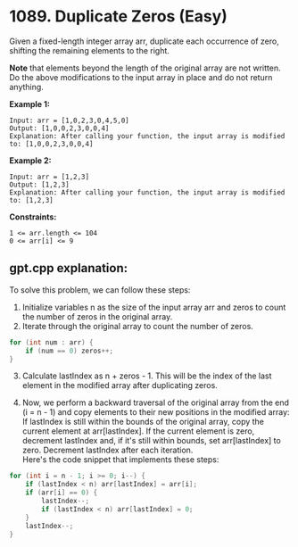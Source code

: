 # 1089. Duplicate Zeros (Easy)

Given a fixed-length integer array arr, duplicate each occurrence of zero, shifting the remaining elements to the right.

**Note** that elements beyond the length of the original array are not written. Do the above modifications to the input array in place and do not return anything.

**Example 1:**
```
Input: arr = [1,0,2,3,0,4,5,0]
Output: [1,0,0,2,3,0,0,4]
Explanation: After calling your function, the input array is modified to: [1,0,0,2,3,0,0,4]
```
**Example 2:**
```
Input: arr = [1,2,3]
Output: [1,2,3]
Explanation: After calling your function, the input array is modified to: [1,2,3]
```

**Constraints:**
```
1 <= arr.length <= 104
0 <= arr[i] <= 9
```

## gpt.cpp explanation:

To solve this problem, we can follow these steps: <br>

1. Initialize variables n as the size of the input array arr and zeros to count the number of zeros in the original array.
2. Iterate through the original array to count the number of zeros.
```cpp
for (int num : arr) {
    if (num == 0) zeros++;
}
```
3. Calculate lastIndex as n + zeros - 1. This will be the index of the last element in the modified array after duplicating zeros.

4. Now, we perform a backward traversal of the original array from the end (i = n - 1) and copy elements to their new positions in the modified array: If lastIndex is still within the bounds of the original array, copy the current element at arr[lastIndex]. If the current element is zero, decrement lastIndex and, if it's still within bounds, set arr[lastIndex] to zero. Decrement lastIndex after each iteration.<br>
Here's the code snippet that implements these steps:
```cpp
for (int i = n - 1; i >= 0; i--) {
    if (lastIndex < n) arr[lastIndex] = arr[i];
    if (arr[i] == 0) {
        lastIndex--;
        if (lastIndex < n) arr[lastIndex] = 0;
    }
    lastIndex--;
}
```
